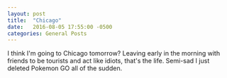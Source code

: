 ```yaml
---
layout: post
title:  "Chicago"
date:   2016-08-05 17:55:00 -0500
categories: General Posts
---
```

I think I'm going to Chicago tomorrow? Leaving early in the morning with friends to be tourists and act like idiots, that's the life. Semi-sad I just deleted Pokemon GO all of the sudden.

[jekyll-docs]: http://jekyllrb.com/docs/home
[jekyll-gh]:   https://github.com/jekyll/jekyll
[jekyll-talk]: https://talk.jekyllrb.com/

